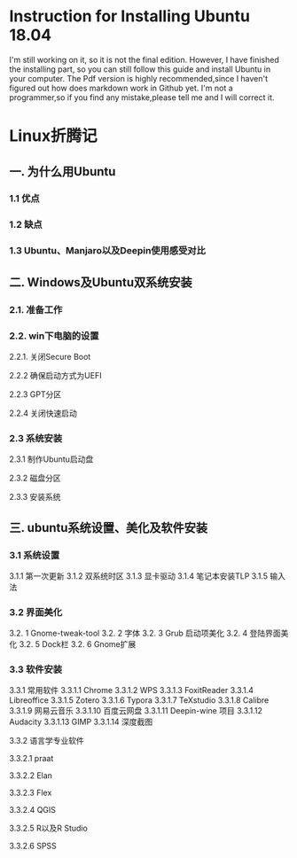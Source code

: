 # Instruction for Installing Ubuntu 18.04

I'm still working on it, so it is not the final edition. However, I have finished the installing part, so you can still follow this guide and install Ubuntu in your computer. The Pdf version is highly recommended,since I haven't figured out how does markdown work in Github yet. I'm not a programmer,so if you find any mistake,please tell me and I will correct it.


# Linux折腾记
## ⼀. 为什么⽤Ubuntu
### 1.1 优点
### 1.2 缺点
### 1.3 Ubuntu、Manjaro以及Deepin使⽤感受对⽐
## ⼆. Windows及Ubuntu双系统安装
### 2.1. 准备⼯作
### 2.2. win下电脑的设置
2.2.1. 关闭Secure Boot


2.2.2 确保启动⽅式为UEFI


2.2.3 GPT分区


2.2.4 关闭快速启动


### 2.3 系统安装
2.3.1 制作Ubuntu启动盘


2.3.2 磁盘分区


2.3.3 安装系统


## 三. ubuntu系统设置、美化及软件安装
### 3.1 系统设置
3.1.1 第⼀次更新
3.1.2 双系统时区
3.1.3 显卡驱动
3.1.4 笔记本安装TLP
3.1.5 输入法
### 3.2 界面美化
3.2. 1 Gnome-tweak-tool
3.2. 2 字体
3.2. 3 Grub 启动项美化
3.2. 4 登陆界面美化
3.2. 5 Dock栏
3.2. 6 Gnome扩展

### 3.3 软件安装
3.3.1 常⽤软件
3.3.1.1 Chrome
3.3.1.2 WPS
3.3.1.3 FoxitReader
3.3.1.4 Libreoffice
3.3.1.5 Zotero
3.3.1.6 Typora
3.3.1.7 TeXstudio
3.3.1.8 Calibre
3.3.1.9 网易云音乐
3.3.1.10 百度云网盘
3.3.1.11 Deepin-wine 项目
3.3.1.12 Audacity
3.3.1.13 GIMP
3.3.1.14 深度截图


3.3.2 语⾔学专业软件


3.3.2.1 praat


3.3.2.2 Elan


3.3.2.3 Flex


3.3.2.4 QGIS


3.3.2.5 R以及R Studio


3.3.2.6 SPSS


